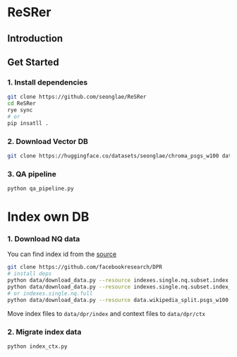 # ReSRer

## Introduction

## Get Started

### 1. Install dependencies

```bash
git clone https://github.com/seonglae/ReSRer
cd ReSRer
rye sync
# or
pip insatll .
```

### 2. Download Vector DB

```bash
git clone https://huggingface.co/datasets/seonglae/chroma_psgs_w100 data/chroma
```

### 3. QA pipeline

```bash
python qa_pipeline.py
```

# Index own DB

### 1. Download NQ data

You can find index id from the [source](https://github.com/facebookresearch/DPR/blob/main/dpr/data/download_data.py)

```bash
git clone https://github.com/facebookresearch/DPR
# install deps
python data/download_data.py --resource indexes.single.nq.subset.index
python data/download_data.py --resource indexes.single.nq.subset.index_meta
# or indexes.single.nq.full
python data/download_data.py --resource data.wikipedia_split.psgs_w100
```

Move index files to `data/dpr/index` and context files to `data/dpr/ctx`

### 2. Migrate index data

```bash
python index_ctx.py
```
